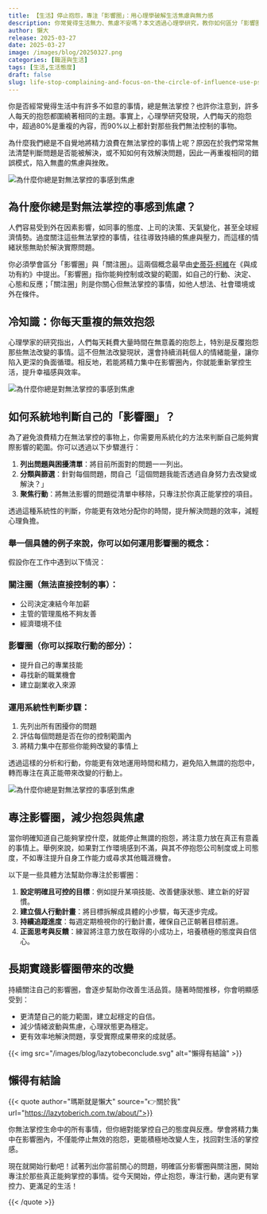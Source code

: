 ```yaml
---
title: 【生活】停止抱怨，專注「影響圈」：用心理學破解生活焦慮與無力感
description: 你常覺得生活無力、焦慮不安嗎？本文透過心理學研究，教你如何區分「影響圈」與「關注圈」，停止無效抱怨，專注可掌控的事物，重新找回生活的掌控感與幸福感。
author: 懶大
release: 2025-03-27
date: 2025-03-27
image: /images/blog/20250327.png
categories: [職涯與生活]
tags: [生活,生活態度]
draft: false
slug: life-stop-complaining-and-focus-on-the-circle-of-influence-use-psychology-to-break-the-anxiety-and-helplessness-of-life
---
```

你是否經常覺得生活中有許多不如意的事情，總是無法掌控？也許你注意到，許多人每天的抱怨都圍繞著相同的主題。事實上，心理學研究發現，人們每天的抱怨中，超過80%是重複的內容，而90%以上都針對那些我們無法控制的事物。

為什麼我們總是不自覺地將精力浪費在無法掌控的事情上呢？原因在於我們常常無法清楚判斷問題是否能被解決，或不知如何有效解決問題，因此一再重複相同的錯誤模式，陷入無盡的焦慮與挫敗。

![為什麼你總是對無法掌控的事感到焦慮](https://images.unsplash.com/photo-1613312328068-c9b6b76c9e8a?ixlib=rb-4.0.3&q=85&fm=jpg&crop=entropy&cs=srgb)

## 為什麼你總是對無法掌控的事感到焦慮？

人們容易受到外在因素影響，如同事的態度、上司的決策、天氣變化，甚至全球經濟情勢。過度關注這些無法掌控的事情，往往導致持續的焦慮與壓力，而這樣的情緒狀態無助於解決實際問題。

你必須學會區分「影響圈」與「關注圈」。這兩個概念最早由[史蒂芬·柯維](https://zh.wikipedia.org/wiki/史蒂芬·柯維)在《與成功有約》中提出。「影響圈」指你能夠控制或改變的範圍，如自己的行動、決定、心態和反應；「關注圈」則是你關心但無法掌控的事情，如他人想法、社會環境或外在條件。

## 冷知識：你每天重複的無效抱怨

心理學家的研究指出，人們每天耗費大量時間在無意義的抱怨上，特別是反覆抱怨那些無法改變的事情。這不但無法改變現狀，還會持續消耗個人的情緒能量，讓你陷入更深的負面循環。相反地，若能將精力集中在影響圈內，你就能重新掌控生活，提升幸福感與效率。

![為什麼你總是對無法掌控的事感到焦慮](https://images.unsplash.com/photo-1676276375656-c4864c632a08?ixlib=rb-4.0.3&q=85&fm=jpg&crop=entropy&cs=srgb)

## 如何系統地判斷自己的「影響圈」？

為了避免浪費精力在無法掌控的事物上，你需要用系統化的方法來判斷自己能夠實際影響的範圍。你可以透過以下步驟進行：

1. **列出問題與困擾清單**：將目前所面對的問題一一列出。
2. **分類與篩選**：針對每個問題，問自己「這個問題我能否透過自身努力去改變或解決？」
3. **聚焦行動**：將無法影響的問題從清單中移除，只專注於你真正能掌控的項目。

透過這種系統性的判斷，你能更有效地分配你的時間，提升解決問題的效率，減輕心理負擔。

### 舉一個具體的例子來說，你可以如何運用影響圈的概念：

假設你在工作中遇到以下情況：

### 關注圈（無法直接控制的事）：

- 公司決定凍結今年加薪
- 主管的管理風格不夠友善
- 經濟環境不佳

### 影響圈（你可以採取行動的部分）：

- 提升自己的專業技能
- 尋找新的職業機會
- 建立副業收入來源

### 運用系統性判斷步驟：

1. 先列出所有困擾你的問題
2. 評估每個問題是否在你的控制範圍內
3. 將精力集中在那些你能夠改變的事情上

透過這樣的分析和行動，你能更有效地運用時間和精力，避免陷入無謂的抱怨中，轉而專注在真正能帶來改變的行動上。

![為什麼你總是對無法掌控的事感到焦慮](https://images.unsplash.com/photo-1479231233972-e184fe70398e?ixlib=rb-4.0.3&q=85&fm=jpg&crop=entropy&cs=srgb)

## 專注影響圈，減少抱怨與焦慮

當你明確知道自己能夠掌控什麼，就能停止無謂的抱怨，將注意力放在真正有意義的事情上。舉例來說，如果對工作環境感到不滿，與其不停抱怨公司制度或上司態度，不如專注提升自身工作能力或尋求其他職涯機會。

以下是一些具體方法幫助你專注於影響圈：

1. **設定明確且可控的目標**：例如提升某項技能、改善健康狀態、建立新的好習慣。
2. **建立個人行動計畫**：將目標拆解成具體的小步驟，每天逐步完成。
3. **持續追蹤進度**：每週定期檢視你的行動計畫，確保自己正朝著目標前進。
4. **正面思考與反饋**：練習將注意力放在取得的小成功上，培養積極的態度與自信心。

## 長期實踐影響圈帶來的改變

持續關注自己的影響圈，會逐步幫助你改善生活品質。隨著時間推移，你會明顯感受到：

- 更清楚自己的能力範圍，建立起穩定的自信。
- 減少情緒波動與焦慮，心理狀態更為穩定。
- 更有效率地解決問題，享受實際成果帶來的成就感。

{{< img src="/images/blog/lazytobeconclude.svg" alt="懶得有結論" >}}

## 懶得有結論

{{< quote author="瑪斯就是懶大" source="👉關於我" url="https://lazytoberich.com.tw/about/">}}

你無法掌控生命中的所有事情，但你絕對能掌控自己的態度與反應。學會將精力集中在影響圈內，不僅能停止無效的抱怨，更能積極地改變人生，找回對生活的掌控感。

現在就開始行動吧！試著列出你當前關心的問題，明確區分影響圈與關注圈，開始專注於那些真正能夠掌控的事情。從今天開始，停止抱怨，專注行動，邁向更有掌控力、更滿足的生活！

{{< /quote >}}

